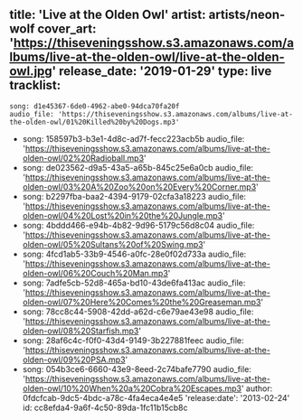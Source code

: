 title: 'Live at the Olden Owl'
artist: artists/neon-wolf
cover_art: 'https://thiseveningsshow.s3.amazonaws.com/albums/live-at-the-olden-owl/live-at-the-olden-owl.jpg'
release_date: '2019-01-29'
type: live
tracklist:
  -
    song: d1e45367-6de0-4962-abe0-94dca70fa20f
    audio_file: 'https://thiseveningsshow.s3.amazonaws.com/albums/live-at-the-olden-owl/01%20Killed%20by%20Dogs.mp3'
  -
    song: 158597b3-b3e1-4d8c-ad7f-fecc223acb5b
    audio_file: 'https://thiseveningsshow.s3.amazonaws.com/albums/live-at-the-olden-owl/02%20Radioball.mp3'
  -
    song: de023562-d9a5-43a5-a65b-845c25e6a0cb
    audio_file: 'https://thiseveningsshow.s3.amazonaws.com/albums/live-at-the-olden-owl/03%20A%20Zoo%20on%20Every%20Corner.mp3'
  -
    song: b2297fba-baa2-4394-9179-02cfa3a18223
    audio_file: 'https://thiseveningsshow.s3.amazonaws.com/albums/live-at-the-olden-owl/04%20Lost%20in%20the%20Jungle.mp3'
  -
    song: 4bddd466-e94b-4b82-9d96-5179c56d8c04
    audio_file: 'https://thiseveningsshow.s3.amazonaws.com/albums/live-at-the-olden-owl/05%20Sultans%20of%20Swing.mp3'
  -
    song: 4fcd1ab5-33b9-4546-a0fc-28e0f02d733a
    audio_file: 'https://thiseveningsshow.s3.amazonaws.com/albums/live-at-the-olden-owl/06%20Couch%20Man.mp3'
  -
    song: 7adfe5cb-52d8-465a-bd10-43de6fa413ac
    audio_file: 'https://thiseveningsshow.s3.amazonaws.com/albums/live-at-the-olden-owl/07%20Here%20Comes%20the%20Greaseman.mp3'
  -
    song: 78cc8c44-5908-42dd-a62d-c6e79ae43e98
    audio_file: 'https://thiseveningsshow.s3.amazonaws.com/albums/live-at-the-olden-owl/08%20Starfish.mp3'
  -
    song: 28af6c4c-f0f0-43d4-9149-3b227881feec
    audio_file: 'https://thiseveningsshow.s3.amazonaws.com/albums/live-at-the-olden-owl/09%20PSA.mp3'
  -
    song: 054b3ce6-6660-43e9-8eed-2c74bafe7790
    audio_file: 'https://thiseveningsshow.s3.amazonaws.com/albums/live-at-the-olden-owl/10%20When%20a%20Cobra%20Escapes.mp3'
author: 0fdcfcab-9dc5-4bdc-a78c-4fa4eca4e4e5
'release:date': '2013-02-24'
id: cc8efda4-9a6f-4c50-89da-1fc11b15cb8c
